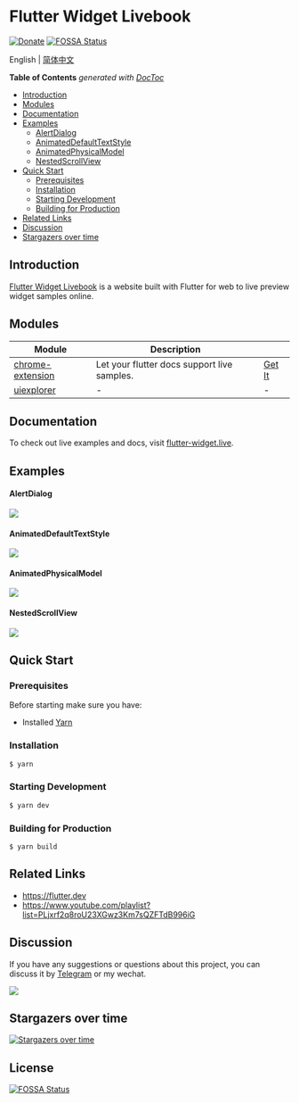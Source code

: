 # Flutter Widget Livebook

[![Donate](https://img.shields.io/badge/Donate-PayPal-green.svg)](https://www.paypal.com/cgi-bin/webscr?cmd=_donations&business=lijy91%40live.com&currency_code=USD&source=url)
[![FOSSA Status](https://app.fossa.io/api/projects/git%2Bgithub.com%2Fblankapp%2Fflutter-widget-livebook.svg?type=shield)](https://app.fossa.io/projects/git%2Bgithub.com%2Fblankapp%2Fflutter-widget-livebook?ref=badge_shield)

English | [简体中文](./README.zh_CN.md)

<!-- START doctoc generated TOC please keep comment here to allow auto update -->
<!-- DON'T EDIT THIS SECTION, INSTEAD RE-RUN doctoc TO UPDATE -->
**Table of Contents**  *generated with [DocToc](https://github.com/thlorenz/doctoc)*

- [Introduction](#introduction)
- [Modules](#modules)
- [Documentation](#documentation)
- [Examples](#examples)
    - [AlertDialog](#alertdialog)
    - [AnimatedDefaultTextStyle](#animateddefaulttextstyle)
    - [AnimatedPhysicalModel](#animatedphysicalmodel)
    - [NestedScrollView](#nestedscrollview)
- [Quick Start](#quick-start)
  - [Prerequisites](#prerequisites)
  - [Installation](#installation)
  - [Starting Development](#starting-development)
  - [Building for Production](#building-for-production)
- [Related Links](#related-links)
- [Discussion](#discussion)
- [Stargazers over time](#stargazers-over-time)

<!-- END doctoc generated TOC please keep comment here to allow auto update -->

## Introduction

[Flutter Widget Livebook](https://flutter-widget.live) is a website built with Flutter for web to live preview widget samples online.

## Modules

| Module                                  | Description                                 | &nbsp;                                                                                                       |
| --------------------------------------- | ------------------------------------------- | ------------------------------------------------------------------------------------------------------------ |
| [chrome-extension](./chrome-extension/) | Let your flutter docs support live samples. | [Get It](https://chrome.google.com/webstore/detail/flutter-widget-livebook/lnabimpogllgckbeoneoegflahpefomf) |
| [uiexplorer](./uiexplorer/)             | -                                           | -                                                                                                            |

## Documentation

To check out live examples and docs, visit [flutter-widget.live](https://flutter-widget.live).

## Examples

#### AlertDialog

![](/screenshots/AlertDialog.gif)

#### AnimatedDefaultTextStyle

![](/screenshots/AnimatedDefaultTextStyle.gif)

#### AnimatedPhysicalModel

![](/screenshots/AnimatedPhysicalModel.gif)

#### NestedScrollView

![](/screenshots/NestedScrollView.gif)

## Quick Start

### Prerequisites

Before starting make sure you have:

- Installed [Yarn](https://yarnpkg.com/)

### Installation

```bash
$ yarn
```

### Starting Development

```bash
$ yarn dev
```

### Building for Production

```
$ yarn build
```

## Related Links

- https://flutter.dev
- https://www.youtube.com/playlist?list=PLjxrf2q8roU23XGwz3Km7sQZFTdB996iG

## Discussion

If you have any suggestions or questions about this project, you can discuss it by [Telegram](https://t.me/lijy91) or my wechat.

![](/content/assets/wechat_qrcode.png)

## Stargazers over time

[![Stargazers over time](https://starchart.cc/blankapp/flutter-widget-livebook.svg)](https://starchart.cc/blankapp/flutter-widget-livebook)


## License
[![FOSSA Status](https://app.fossa.io/api/projects/git%2Bgithub.com%2Fblankapp%2Fflutter-widget-livebook.svg?type=large)](https://app.fossa.io/projects/git%2Bgithub.com%2Fblankapp%2Fflutter-widget-livebook?ref=badge_large)